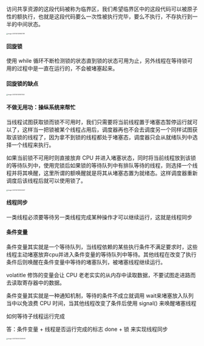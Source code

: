 访问共享资源的这段代码被称为临界区，我们希望临界区中的这段代码可以被原子性的额执行，也就是这段代码要么一次性被执行完毕，要么不执行，不存执行到一半的中间状态。



<img src="/Users/xinwa/Library/Application Support/typora-user-images/image-20211201205847181.png" alt="image-20211201205847181" style="zoom:25%;" />

#### 回旋锁

使用 while 循环不断检测锁的状态直到锁的状态可用为止，另外线程在等待锁可用的过程中是一直在运行的，不会被堵塞起来。

#### 回旋锁的缺点

<img src="/Users/xinwa/Library/Application Support/typora-user-images/image-20211201213617020.png" alt="image-20211201213617020" style="zoom:25%;" />

#### 不做无用功：操纵系统来帮忙

当线程试图获取锁而锁不可用时，我们只需要将当前线程置于堵塞态暂停运行就可以了，这样当一把锁被某个线程占用后，调度器再也不会去调度另一个同样试图获取该锁的线程了，因为拿不到锁的线程都处于堵塞态，调度器只会从就绪队列中选择一个线程来执行。

如果当前锁不可用时则直接放弃 CPU 并进入堵塞状态，同时将当前线程放到该锁的等待队列中，使用完锁后如果锁的等待队列中有排队等待的线程，则选择一个线程并将其唤醒，这里所谓的额唤醒就是将其从堵塞态置为就绪态。这样调度器重新调度后该线程后就可以使用锁了。

<img src="/Users/xinwa/Library/Application Support/typora-user-images/image-20211201214520437.png" alt="image-20211201214520437" style="zoom:25%;" />

#### 线程同步

一类线程必须要等待另一类线程完成某种操作才可以继续运行，这就是线程同步

#### 条件变量

条件变量其实就是一个等待队列，当线程依赖的某些执行条件不满足要求时，这些线程主动堵塞放弃cpu并进入条件变量的等待队列中等待。其他线程在改变了执行条件后则唤醒在条件变量中等待的堵塞队列，被堵塞线程继续运行。

volatitle 修饰的变量会让 CPU 老老实实的从内存中读取数据，不要试图走进路而去读取寄存器中的数据。

条件变量其实就是一种通知机制，等待的条件不成立就调用 wait来堵塞放入队列当中以免浪费 CPU 时间，当其他线程改变了条件后使用 signal() 来唤醒堵塞线程

如何等待子线程运行完成

答：条件变量 + 线程是否运行完成的标志 done + 锁 来实现线程同步 

<img src="/Users/xinwa/Library/Application Support/typora-user-images/image-20211202003240631.png" alt="image-20211202003240631" style="zoom:25%;" />

